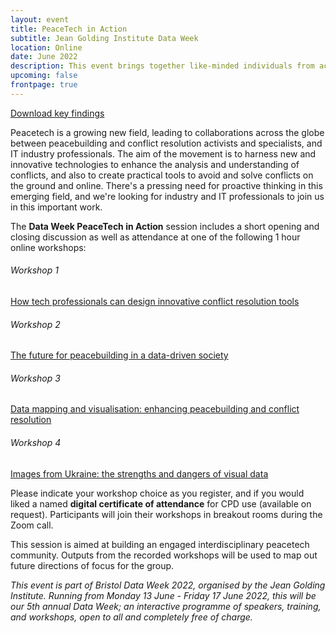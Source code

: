 ```yaml
---
layout: event
title: PeaceTech in Action
subtitle: Jean Golding Institute Data Week
location: Online
date: June 2022
description: This event brings together like-minded individuals from across tech, peace and conflict and other backgrounds to focus on how to combine data science and IT capabilities to amplify virtual and on-the-ground peacebuilding and conflict transformation. Event open to all.
upcoming: false
frontpage: true
---
```


<a href="IPTG_Key_findings_PeaceTech_in_Action_2022_06_16.pdf" role="button">Download key findings</a>

Peacetech is a growing new field, leading to collaborations across the globe between peacebuilding and conflict resolution activists and specialists, and IT industry professionals. The aim of the movement is to harness new and innovative technologies to enhance the analysis and understanding of conflicts, and also to create practical tools to avoid and solve conflicts on the ground and online. There's a pressing need for proactive thinking in this emerging field, and we're looking for industry and IT professionals to join us in this important work.

The **Data Week PeaceTech in Action** session includes a short opening and closing discussion as well as attendance at one of the following 1 hour online workshops:

<div class="activities">
    <article>
        <h6>Workshop 1</h6>
        <a href="conflict-resolution-tools/">How tech professionals can design innovative conflict resolution tools</a>
    </article>
    <article>
        <h6>Workshop 2</h6>
        <a href="future-for-peacebuilding/">The future for peacebuilding in a data-driven society</a>
    </article>
    <article>
        <h6>Workshop 3</h6>
        <a href="data-mapping-visualisation/">Data mapping and visualisation: enhancing peacebuilding and conflict resolution</a>
    </article>
    <article>
        <h6>Workshop 4</h6>
        <a href="images-from-ukraine/">Images from Ukraine: the strengths and dangers of visual data</a>
    </article>
</div>

Please indicate your workshop choice as you register, and if you would liked a named **digital certificate of attendance** for CPD use (available on request). Participants will join their workshops in breakout rooms during the Zoom call.

This session is aimed at building an engaged interdisciplinary peacetech community. Outputs from the recorded workshops will be used to map out future directions of focus for the group.

*This event is part of Bristol Data Week 2022, organised by the Jean Golding Institute. Running from Monday 13 June - Friday 17 June 2022, this will be our 5th annual Data Week; an interactive programme of speakers, training, and workshops, open to all and completely free of charge.*
